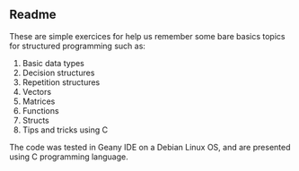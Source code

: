 ## Readme

These are simple exercices for help us remember some bare basics topics for structured programming such as:

1. Basic data types
2. Decision structures
3. Repetition structures
4. Vectors
5. Matrices
6. Functions
7. Structs
8. Tips and tricks using C

The code was tested in Geany IDE on a Debian Linux OS, and are presented using C programming language.
